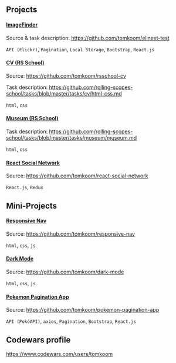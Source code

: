 ## Projects

#### [ImageFinder](https://elinext-test.netlify.app/)

Source & task description: https://github.com/tomkoom/elinext-test

`API (Flickr)`, `Pagination`, `Local Storage`, `Bootstrap`, `React.js`

#### [CV (RS School)](https://tomkoom.github.io/rsschool-cv/)

Source: https://github.com/tomkoom/rsschool-cv

Task description: https://github.com/rolling-scopes-school/tasks/blob/master/tasks/cv/html-css.md

`html`, `css`

#### [Museum (RS School)](https://rolling-scopes-school.github.io/tomkoom-JSFEPRESCHOOL/museum/)

Task description: https://github.com/rolling-scopes-school/tasks/blob/master/tasks/museum/museum.md

`html`, `css`

#### [React Social Network](https://reactsocnet.netlify.app/)

Source: https://github.com/tomkoom/react-social-network

`React.js`, `Redux`

## Mini-Projects

#### [Responsive Nav](https://responsivenav1.netlify.app/)

Source: https://github.com/tomkoom/responsive-nav

`html`, `css`, `js`

#### [Dark Mode](https://simpledarkmode.netlify.app/)

Source: https://github.com/tomkoom/dark-mode

`html`, `css`, `js`

#### [Pokemon Pagination App](https://pokemon-pagination-app.netlify.app/)

Source: https://github.com/tomkoom/pokemon-pagination-app

`API (PokéAPI)`, `axios`, `Pagination`, `Bootstrap`, `React.js`

## Codewars profile

https://www.codewars.com/users/tomkoom

